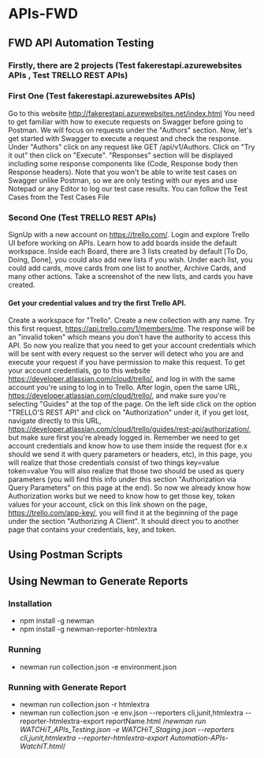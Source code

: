 # APIs-FWD

## FWD API Automation Testing
### Firstly, there are 2 projects (Test fakerestapi.azurewebsites APIs , Test TRELLO REST APIs)

### First One (Test fakerestapi.azurewebsites APIs)
Go to this website http://fakerestapi.azurewebsites.net/index.html
You need to get familiar with how to execute requests on Swagger before going to Postman.
We will focus on requests under the "Authors" section.
Now, let's get started with Swagger to execute a request and check the response.
Under "Authors" click on any request like GET /api/v1/Authors.
Click on "Try it out" then click on "Execute".
"Responses" section will be displayed including some response components like (Code, Response body then Response headers).
Note that you won't be able to write test cases on Swagger unlike Postman, so we are only testing with our eyes and use Notepad or any Editor to log our test case results.
You can follow the Test Cases from the Test Cases File

### Second One (Test TRELLO REST APIs)
SignUp with a new account on https://trello.com/.
Login and explore Trello UI before working on APIs.
Learn how to add boards inside the default workspace.
Inside each Board, there are 3 lists created by default [To Do, Doing, Done], you could also add new lists if you wish.
Under each list, you could add cards, move cards from one list to another, Archive Cards, and many other actions.
Take a screenshot of the new lists, and cards you have created.

#### Get your credential values and try the first Trello API.
Create a workspace for "Trello".
Create a new collection with any name.
Try this first request, https://api.trello.com/1/members/me.
The response will be an "invalid token" which means you don't have the authority to access this API.
So now you realize that you need to get your account credentials which will be sent with every request so the server will detect who you are and execute your request if you have permission to make this request.
To get your account credentials, go to this website https://developer.atlassian.com/cloud/trello/, and log in with the same account you're using to log in to Trello.
After login, open the same URL, https://developer.atlassian.com/cloud/trello/, and make sure you're selecting "Guides" at the top of the page.
On the left side click on the option "TRELLO'S REST API" and click on "Authorization" under it, if you get lost, navigate directly to this URL, https://developer.atlassian.com/cloud/trello/guides/rest-api/authorization/, but make sure first you're already logged in.
Remember we need to get account credentials and know how to use them inside the request (for e.x should we send it with query parameters or headers, etc), in this page, you will realize that those credentials consist of two things
key=value
token=value
You will also realize that those two should be used as query parameters (you will find this info under this section "Authorization via Query Parameters" on this page at the end).
So now we already know how Authorization works but we need to know how to get those key, token values for your account, click on this link shown on the page, https://trello.com/app-key/, you will find it at the beginning of the page under the section "Authorizing A Client". It should direct you to another page that contains your credentials, key, and token.

## Using Postman Scripts

## Using Newman to Generate Reports

### Installation
 - npm install -g newman
 - npm install -g newman-reporter-htmlextra
### Running
 - newman run collection.json -e environment.json
### Running with Generate Report
 - newman run collection.json -r htmlextra
 - newman run collection.json -e env.json --reporters cli,junit,htmlextra --reporter-htmlextra-export reportName.html
 /*newman run WATCHiT_APIs_Testing.json -e WATCHiT_Staging.json --reporters cli,junit,htmlextra --reporter-htmlextra-export Automation-APIs-WatchIT.html*/
